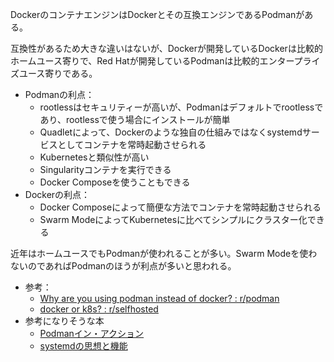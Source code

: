 DockerのコンテナエンジンはDockerとその互換エンジンであるPodmanがある。

互換性があるため大きな違いはないが、Dockerが開発しているDockerは比較的ホームユース寄りで、Red Hatが開発しているPodmanは比較的エンタープライズユース寄りである。

- Podmanの利点：
  - rootlessはセキュリティーが高いが、Podmanはデフォルトでrootlessであり、rootlessで使う場合にインストールが簡単
  - Quadletによって、Dockerのような独自の仕組みではなくsystemdサービスとしてコンテナを常時起動させられる
  - Kubernetesと類似性が高い
  - Singularityコンテナを実行できる
  - Docker Composeを使うこともできる
- Dockerの利点：
  - Docker Composeによって簡便な方法でコンテナを常時起動させられる
  - Swarm ModeによってKubernetesに比べてシンプルにクラスター化できる

近年はホームユースでもPodmanが使われることが多い。Swarm Modeを使わないのであればPodmanのほうが利点が多いと思われる。

- 参考：
  - [Why are you using podman instead of docker? : r/podman](https://www.reddit.com/r/podman/comments/1eu5d2k/why_are_you_using_podman_instead_of_docker/)
  - [docker or k8s? : r/selfhosted](https://www.reddit.com/r/selfhosted/comments/1dowhi3/docker_or_k8s/)
- 参考になりそうな本
  - [Podmanイン・アクション](https://www.amazon.co.jp/dp/4798070203)
  - [systemdの思想と機能](https://www.amazon.co.jp/dp/429713893X)
